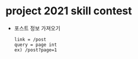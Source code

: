 # project 2021 skill contest

+ 포스트 정보 가져오기
    ```
    link = /post
    query = page int
    ex) /post?page=1
    ```